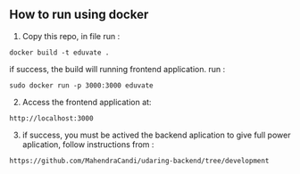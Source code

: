 ## How to run using docker

1. Copy this repo, in file run :

```shell
docker build -t eduvate .
```

if success, the build will running frontend application. run :

```shell
sudo docker run -p 3000:3000 eduvate
```

2. Access the frontend application at:

```
http://localhost:3000
```

3. if success, you must be actived the backend aplication to give full power aplication, follow instructions from :

```
https://github.com/MahendraCandi/udaring-backend/tree/development
```
